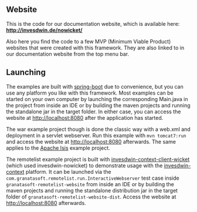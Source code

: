 ## Website

This is the code for our documentation website, which is available here: **http://invesdwin.de/nowicket/**

Also here you find the code to a few MVP (Minimum Viable Product) websites that were created with this framework. They are also linked to in our documentation website from the top menu bar.

## Launching

The examples are built with [spring-boot](https://projects.spring.io/spring-boot/) due to convenience, but you can use any platform you like with this framework. Most examples can be started on your own computer by launching the corresponding Main.java in the project from inside an IDE or by building the maven projects and running the standalone jar in the target folder. In either case, you can access the website at [http://localhost:8080](http://localhost:8080) after the application has started.

The war example project though is done the classic way with a web.xml and deployment in a servlet webserver. Run this example with `mvn tomcat7:run` and access the website at [http://localhost:8080](http://localhost:8080) afterwards. The same applies to the [Apache Isis](https://isis.apache.org) example project.

The remotelist example project is built with [invesdwin-context-client-wicket](https://github.com/subes/invesdwin-context-client)  (which used invesdwin-nowicket) to demonstrate usage with the [invesdwin-context](https://github.com/subes/invesdwin-context) platform. It can be launched via the `com.granatasoft.remotelist.run.InteractiveWebserver` test case inside `granatasoft-remotelist-website` from inside an IDE or by building the maven projects and running the standalone distribution jar in the target folder of `granatasoft-remotelist-website-dist`. Access the website at [http://localhost:8080](http://localhost:8080) afterwards.
